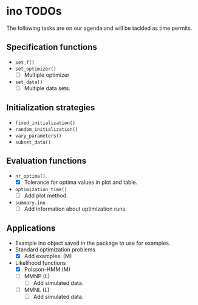 # ino TODOs

The following tasks are on our agenda and will be tackled as time permits.

## Specification functions

- `set_f()`
- `set_optimizer()`
  - [ ] Multiple optimizer
- `set_data()`
  - [ ] Multiple data sets.
  
## Initialization strategies

- `fixed_initialization()`
- `random_initialization()`
- `vary_parameters()`
- `subset_data()`

## Evaluation functions

- `nr_optima()`. 
  - [x] Tolerance for optima values in plot and table.
- `optimization_time()`
  - [ ] Add plot method.
- `summary.ino`
  - [ ] Add information about optimization runs.

## Applications

- Example ino object saved in the package to use for examples.
- Standard optimization problems
  - [x] Add examples. (M)
- Likelihood functions
  - [x] Poisson-HMM (M)
  - [ ] MMNP (L)
    - [ ] Add simulated data.
  - [ ] MMNL (L)
    - [ ] Add simulated data.
